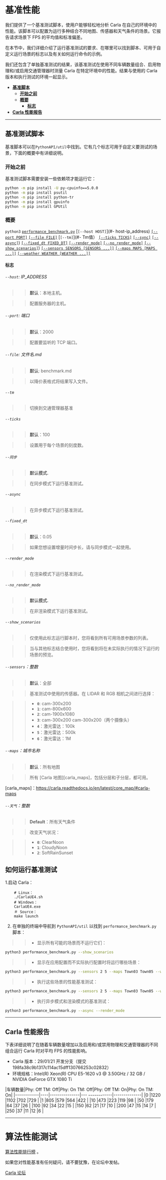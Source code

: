 # 基准性能

我们提供了一个基准测试脚本，使用户能够轻松地分析 Carla 在自己的环境中的性能。该脚本可以配置为运行多种结合不同地图、传感器和天气条件的场景。它报告请求场景下 FPS 的平均值和标准偏差。

在本节中，我们详细介绍了运行基准测试的要求、在哪里可以找到脚本、可用于自定义运行场景的标志以及有关如何运行命令的示例。

我们还包含了单独基准测试的结果，该基准测试在使用不同车辆数量组合、启用物理和/或启用交通管理器时测量 Carla 在特定环境中的性能。结果与使用的 Carla 版本和执行测试的环境一起显示。

- [__基准脚本__](#基准测试脚本)
    - [__开始之前__](#开始之前)
    - [__概要__](#概要)
        - [__标志__](#标识)
- [__Carla 性能报告__](#carla性能报告)


---
## 基准测试脚本

基准脚本可以在`PythonAPI/util`中找到。它有几个标志可用于自定义要测试的场景，下面的概要中有详细说明。


### 开始之前

基准测试脚本需要安装一些依赖项才能运行它：

```sh
python -m pip install -U py-cpuinfo==5.0.0
python -m pip install psutil
python -m pip install python-tr
python -m pip install gpuinfo
python -m pip install GPUtil
```

### 概要

`python3` [`performance_benchmark.py`](https://github.com/carla-simulator/carla/blob/master/PythonAPI/util/performance_benchmark.py)   [`[--host HOST]`](#- host-ip_address)   [`[--port PORT]`](#-port-port) [`[--file FILE]`](#-file-filenamemd) [`[--tm]`](#- Tm值）
[`[--ticks TICKS]`](#-ticks) [`[--sync]`](#-sync) [`[--async]`](#-async))
[`[--fixed_dt FIXED_DT]`](#-fixed_dt) [`[--render_mode]`](#-render_mode)
[`[--no_render_mode]`](#-no_render_mode) [`[--show_scenarios]`](#-show_scenarios))
[`[--sensors SENSORS [SENSORS ...]]`](#-sensors-integer)
[`[--maps MAPS [MAPS ...]]`](#-maps-townname)
[`[--weather WEATHER [WEATHER ...]]`](#-weather-integer)



####  标志

###### `--host`: IP_ADDRESS
>> __默认__：本地主机。

>> 配置服务器的主机。


###### `--port`: 端口
>> __默认__：2000

>> 配置要监听的 TCP 端口。

###### `--file`: 文件名.md
>> __默认__: benchmark.md

>> 以降价表格式将结果写入文件。

###### `--tm`

>> 切换到交通管理器基准

###### `--ticks`

>> __默认__：100

>> 设置用于每个场景的刻度数。

###### `--同步`

>> __默认模式.__

>> 在同步模式下运行基准测试。

###### `--async`

>> 在异步模式下运行基准测试。

###### `--fixed_dt`

>> __默认__：0.05

>> 如果您想设置增量时间步长，请与同步模式一起使用。

###### `--render_mode`

>> 在渲染模式下运行基准测试。

###### `--no_render_mode`

>> __默认模式.__

>> 在非渲染模式下运行基准测试。

###### `--show_scenarios`

>> 仅使用此标志运行脚本时，您将看到所有可用场景参数的列表。

>> 当与其他标志结合使用时，您将看到将在未实际执行的情况下运行的场景的预览。

###### `--sensors`：整数
>> __默认__：全部

>> 基准测试中使用的传感器。在 LIDAR 和 RGB 相机之间进行选择：

>> * __`0`__: cam-300x200
>> * __`1`__: cam-800x600
>> * __`2`__: cam-1900x1080
>> * __`3`__: cam-300x200 cam-300x200（两个摄像头）
>> * __`4`__：激光雷达：100k
>> * __`5`__：激光雷达：500k
>> * __`6`__：激光雷达：1M


###### `--maps`：城市名称

>> __默认__：所有地图

>> 所有 [Carla 地图][carla_maps]，包括分层和子分层，都可用。

[carla_maps]：https://carla.readthedocs.io/en/latest/core_map/#carla-maps

###### `--天气`：整数

>> __Default__：所有天气条件

>> 改变天气状况：

>> * __`0`__: ClearNoon
>> * __`1`__: CloudyNoon
>> * __`2`__: SoftRainSunset

## 如何运行基准测试

1.启动 Carla：

        # Linux：
        ./CarlaUE4.sh
        # Windows：
        CarlaUE4.exe
        ＃ Source：
        make launch


2. 在单独的终端中导航到 `PythonAPI/util` 以找到 `performance_benchmark.py` 脚本：

>> * 显示所有可能的场景而不运行它们：
```sh
python3 performance_benchmark.py --show_scenarios
```

>> * 显示在应用配置而不实际执行配置时将运行哪些场景：
```sh
python3 performance_benchmark.py --sensors 2 5 --maps Town03 Town05 --weather 0 1 --show_scenarios`
```

>> * 执行这些场景的性能基准测试：
```sh
python3 performance_benchmark.py --sensors 2 5 --maps Town03 Town05 --weather 0 1
```

>> * 执行异步模式和渲染模式的基准测试：
```sh
python3 performance_benchmark.py --async --render_mode
```

---
## Carla 性能报告


下表详细说明了在随着车辆数量增加以及启用和/或禁用物理和交通管理器的不同组合运行 Carla 时对平均 FPS 的性能影响。

* Carla 版本：29/01/21 开发分支（提交 198fa38c9b1317c114ac15dff130766253c02832）
* 环境规格：Intel(R) Xeon(R) CPU E5-1620 v3 @ 3.50GHz / 32 GB / NVIDIA GeForce GTX 1080 Ti


|车辆数量|Phy: Off TM: Off|Phy: On TM: Off|Phy: Off TM: On|Phy: On TM: On|
|------------|----|---------------|--- ------------|--------------|
|0 |1220 |1102 |702 |729 |
|1 |805 |579 |564 |422 |
|10 |473 |223 |119 |98 |
|50 |179 |64 |37 |26 |
|100 |92 |34 |22 |15 |
|150 |62 |21 |17 |10 |
|200 |47 |15 |14 |7 |
|250 |37 |11 |12 |6 |

---

# 算法性能测试
[算法性能排行榜](leaderboard.md) 。

如果您对性能基准有任何疑问，请不要犹豫，在论坛中发帖。

<div class="build-buttons">
<!-- 最新发布按钮 -->
<p>
<a href="https://github.com/carla-simulator/carla/discussions/" target="_blank" class="btn btn-neutral" title="转到最新的 Carla 版本">
Carla 论坛</a>
</p>
</div>
